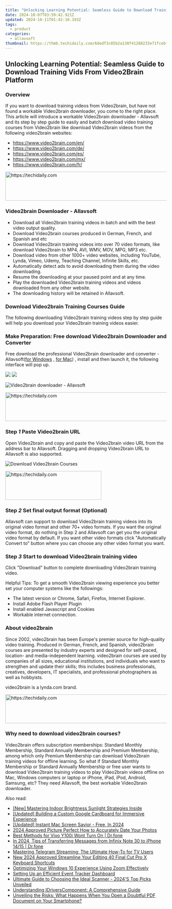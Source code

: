```yaml
---
title: "Unlocking Learning Potential: Seamless Guide to Download Training Vids From Video2Brain Platform"
date: 2024-10-07T03:59:42.921Z
updated: 2024-10-11T01:42:10.193Z
tags:
  - product
categories:
  - allavsoft
thumbnail: https://thmb.techidaily.com/6dedf3c85b2a130f41288233e71fcebf6f77f4c0d59aab3ff91334ed8693ef00.jpg
---
```


## Unlocking Learning Potential: Seamless Guide to Download Training Vids From Video2Brain Platform

### Overview

If you want to download training videos from Video2brain, but have not found a workable Video2brain downloader, you come to the right place. This article will introduce a workable Video2brain downloader - Allavsoft and its step by step guide to easily and batch download video training courses from Video2brain like download Video2brain videos from the following video2brain websites:

* <https://www.video2brain.com/en/>
* <https://www.video2brain.com/de/>
* <https://www.video2brain.com/es/>
* <https://www.video2brain.com/mx/>
* <https://www.video2brain.com/fr/>

<!-- affiliate ads begin -->
<a href="https://appsumo.8odi.net/c/5597632/2130885/7443" target="_top" id="2130885">
  <img src="//a.impactradius-go.com/display-ad/7443-2130885" border="0" alt="https://techidaily.com" width="600" height="90"/>
</a>
<img height="0" width="0" src="https://appsumo.8odi.net/i/5597632/2130885/7443" style="position:absolute;visibility:hidden;" border="0" />
<!-- affiliate ads end -->

### Video2brain Downloader - Allavsoft

* Download all Video2brain training videos in batch and with the best video output quality.
* Download Video2brain courses produced in German, French, and Spanish and etc
* Download Video2brain training videos into over 70 video formats, like download Video2brain to MP4, AVI, WMV, MOV, MPG, MP3 etc.
* Download video from other 1000+ video websites, including YouTube, Lynda, Vimeo, Udemy, Teaching Channel, Infinite Skills, etc.
* Automatically detect ads to avoid downloading them during the video downloading.
* Resume the downloading at your paused point and at any time.
* Play the downloaded Video2brain training videos and videos downloaded from any other website.
* The downloading history will be retained in Allavsoft.

### Download Video2brain Training Courses Guide

The following downloading Video2brain training videos step by step guide will help you download your Video2brain training videos easier.

### Make Preparation: Free download Video2brain Downloader and Converter

Free download the professional Video2brain downloader and converter - Allavsoft([for Windows](https://tools.techidaily.com/allavsoft/products/) , [for Mac](https://tools.techidaily.com/allavsoft/products/)) , install and then launch it, the following interface will pop up.

[![](https://www.allavsoft.com/how-to/../images/how-to/free-download-win.jpg)](https://tools.techidaily.com/allavsoft/products/) [![](https://www.allavsoft.com/how-to/../images/how-to/free-download-mac.jpg)](https://tools.techidaily.com/allavsoft/products/)

![Video2brain downloader - Allavsoft](https://www.allavsoft.com/how-to/../images/allavsoft/screen-shot-600.jpg)

<!-- affiliate ads begin -->
<a href="https://imp.i357552.net/c/5597632/1061528/11832" target="_top" id="1061528">
  <img src="//a.impactradius-go.com/display-ad/11832-1061528" border="0" alt="https://techidaily.com" width="728" height="90"/>
</a>
<img height="0" width="0" src="https://imp.i357552.net/i/5597632/1061528/11832" style="position:absolute;visibility:hidden;" border="0" />
<!-- affiliate ads end -->

### Step _1_ Paste Video2brain URL

Open Video2brain and copy and paste the Video2brain video URL from the address bar to Allavsoft. Dragging and dropping Video2brain URL to Allavsoft is also supported.

![Download Video2brain Courses](https://www.allavsoft.com/how-to/../images/how-to/viki-video-downloader/viki-video-download.jpg)

<!-- affiliate ads begin -->
<a href="https://laganoo.pxf.io/c/5597632/1528681/16446" target="_top" id="1528681">
  <img src="//a.impactradius-go.com/display-ad/16446-1528681" border="0" alt="https://techidaily.com" width="300" height="90"/>
</a>
<img height="0" width="0" src="https://laganoo.pxf.io/i/5597632/1528681/16446" style="position:absolute;visibility:hidden;" border="0" />
<!-- affiliate ads end -->

### Step _2_ Set final output format (Optional)

Allavsoft can support to download Video2brain training videos into its original video format and other 70+ video formats. If you want the original video format, do nothing in Step 2 and Allavsoft can get you the original video format by default. If you want other video formats click "Automatically Convert to" button where you can choose any other video format you want.

### Step _3_ Start to download Video2brain training video

Click "Download" button to complete downloading Video2brain training video.

Helpful Tips: To get a smooth Video2brain viewing experience you better set your computer systems like the followings:

* The latest version or Chrome, Safari, Firefox, Internet Explorer.
* Install Adobe Flash Player Plugin
* Install enabled Javascript and Cookies
* Workable internet connection.

### About video2brain

Since 2002, video2brain has been Europe's premier source for high-quality video training. Produced in German, French, and Spanish, video2brain courses are presented by industry experts and designed for self-paced, location- and media-independent learning. video2brain courses are used by companies of all sizes, educational institutions, and individuals who want to strengthen and update their skills; this includes business professionals, creatives, developers, IT specialists, and professional photographers as well as hobbyists.

video2brain is a lynda.com brand.

<!-- affiliate ads begin -->
<a href="https://unicoeye.pxf.io/c/5597632/2134498/18498" target="_top" id="2134498">
  <img src="//a.impactradius-go.com/display-ad/18498-2134498" border="0" alt="https://techidaily.com" width="720" height="90"/>
</a>
<img height="0" width="0" src="https://unicoeye.pxf.io/i/5597632/2134498/18498" style="position:absolute;visibility:hidden;" border="0" />
<!-- affiliate ads end -->

### Why need to download video2brain courses?

Video2brain offers subscription memberships: Standard Monthly Membership, Standard Annually Membership and Premium Membership, among which only Premium Membership can download Video2brain training videos for offline learning. So what if Standard Monthly Membership or Standard Annually Membership or free user wants to download Video2brain training videos to play Video2brain videos offline on Mac, Windows computers or laptop or iPhone, iPad, iPod, Android, Samsung, etc? They need Allavsoft, the best workable Video2brain downloader.

<ins class="adsbygoogle"
     style="display:block"
     data-ad-format="autorelaxed"
     data-ad-client="ca-pub-7571918770474297"
     data-ad-slot="1223367746"></ins>

<ins class="adsbygoogle"
     style="display:block"
     data-ad-client="ca-pub-7571918770474297"
     data-ad-slot="8358498916"
     data-ad-format="auto"
     data-full-width-responsive="true"></ins>

<span class="atpl-alsoreadstyle">Also read:</span>
<div><ul>
<li><a href="https://extra-support.techidaily.com/new-mastering-indoor-brightness-sunlight-strategies-inside/"><u>[New] Mastering Indoor Brightness Sunlight Strategies Inside</u></a></li>
<li><a href="https://fox-glue.techidaily.com/updated-building-a-custom-google-cardboard-for-immersive-experience/"><u>[Updated] Building a Custom Google Cardboard for Immersive Experience</u></a></li>
<li><a href="https://screen-activity-recording.techidaily.com/updated-instant-mac-screen-savior-free-in-2024/"><u>[Updated] Instant Mac Screen Savior - Free, In 2024</u></a></li>
<li><a href="https://extra-approaches.techidaily.com/2024-approved-picture-perfect-how-to-accurately-date-your-photos/"><u>2024 Approved Picture Perfect How to Accurately Date Your Photos</u></a></li>
<li><a href="https://howto.techidaily.com/best-methods-for-vivo-y100i-wont-turn-on-drfone-by-drfone-fix-android-problems-fix-android-problems/"><u>Best Methods for Vivo Y100i Wont Turn On | Dr.fone</u></a></li>
<li><a href="https://android-transfer.techidaily.com/in-2024-tips-of-transferring-messages-from-infinix-note-30-to-iphone-1415-drfone-by-drfone-transfer-from-android-transfer-from-android/"><u>In 2024, Tips of Transferring Messages from Infinix Note 30 to iPhone 14/15 | Dr.fone</u></a></li>
<li><a href="https://fox-within.techidaily.com/mastering-telegram-streaming-the-ultimate-how-to-for-tv-users/"><u>Mastering Telegram Streaming: The Ultimate How-To for TV Users</u></a></li>
<li><a href="https://smart-video-editing.techidaily.com/new-2024-approved-streamline-your-editing-40-final-cut-pro-x-keyboard-shortcuts/"><u>New 2024 Approved Streamline Your Editing 40 Final Cut Pro X Keyboard Shortcuts</u></a></li>
<li><a href="https://extra-tips.techidaily.com/optimizing-your-windows-10-experience-using-zoom-effectively/"><u>Optimizing Your Windows 10 Experience Using Zoom Effectively</u></a></li>
<li><a href="https://fox-within.techidaily.com/setting-up-an-efficient-event-tracker-dashboard/"><u>Setting Up an Efficient Event Tracker Dashboard</u></a></li>
<li><a href="https://buynow-marvelous.techidaily.com/ultimate-guide-to-choosing-the-ideal-scanner-2024s-top-picks-unveiled/"><u>Ultimate Guide to Choosing the Ideal Scanner - 2024'S Top Picks Unveiled</u></a></li>
<li><a href="https://fox-within.techidaily.com/understanding-idriverscomponent-a-comprehensive-guide/"><u>Understanding IDriversComponent: A Comprehensive Guide</u></a></li>
<li><a href="https://fox-within.techidaily.com/unveiling-the-risks-what-happens-when-you-open-a-doubtful-pdf-document-on-your-smartphone/"><u>Unveiling the Risks: What Happens When You Open a Doubtful PDF Document on Your Smartphone?</u></a></li>
</ul></div>

